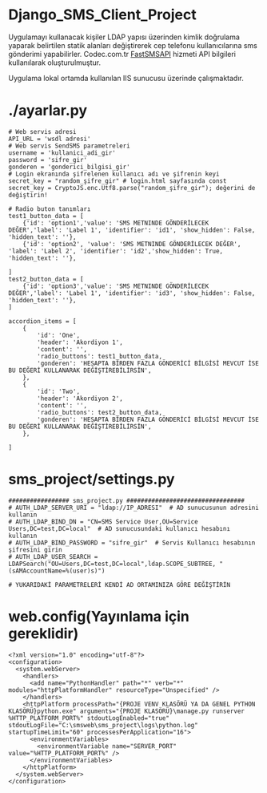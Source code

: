 # Django_SMS_Client_Project
Uygulamayı kullanacak kişiler LDAP yapısı üzerinden kimlik doğrulama yaparak belirtilen statik alanları değiştirerek cep telefonu kullanıcılarına sms gönderimi yapabilirler. Codec.com.tr [FastSMSAPI](https://fastsms-api.codec.com.tr/Soap.asmx?op=SendSms) hizmeti API bilgileri kullanılarak oluşturulmuştur.

Uygulama lokal ortamda kullanılan IIS sunucusu üzerinde çalışmaktadır. 

# ./ayarlar.py

    # Web servis adresi
    API_URL = 'wsdl adresi'
    # Web servis SendSMS parametreleri
    username = 'kullanici_adi_gir'
    password = 'sifre_gir'
    gonderen = 'gonderici_bilgisi_gir'
    # Login ekranında şifrelenen kullanıcı adı ve şifrenin keyi
    secret_key = "random_şifre_gir" # login.html sayfasında const secret_key = CryptoJS.enc.Utf8.parse("random_şifre_gir"); değerini de değiştirin!
    
    # Radio buton tanımları
    test1_button_data = [
        {'id': 'option1','value': 'SMS METNINDE GÖNDERİLECEK DEĞER','label': 'Label 1', 'identifier': 'id1', 'show_hidden': False, 'hidden_text': ''},
        {'id': 'option2', 'value': 'SMS METNINDE GÖNDERİLECEK DEĞER', 'label': 'Label 2', 'identifier': 'id2','show_hidden': True, 'hidden_text': ''},
    
    ]
    test2_button_data = [
        {'id': 'option3','value': 'SMS METNINDE GÖNDERİLECEK DEĞER','label': 'Label 1', 'identifier': 'id3', 'show_hidden': False, 'hidden_text': ''},
    ]
    
    accordion_items = [
        {
            'id': 'One',
            'header': 'Akordiyon 1',
            'content': '',
            'radio_buttons': test1_button_data,
            'gonderen': 'HESAPTA BİRDEN FAZLA GÖNDERİCİ BİLGİSİ MEVCUT İSE BU DEĞERİ KULLANARAK DEĞİŞTİREBİLİRSİN',
        },
        {
            'id': 'Two',
            'header': 'Akordiyon 2',
            'content': '',
            'radio_buttons': test2_button_data,
            'gonderen': 'HESAPTA BİRDEN FAZLA GÖNDERİCİ BİLGİSİ MEVCUT İSE BU DEĞERİ KULLANARAK DEĞİŞTİREBİLİRSİN',
        },
    
    ]


# sms_project/settings.py


    ################# sms_project.py #################################
    # AUTH_LDAP_SERVER_URI = "ldap://IP_ADRESI"  # AD sunucusunun adresini kullanın
    # AUTH_LDAP_BIND_DN = "CN=SMS Service User,OU=Service Users,DC=test,DC=local"  # AD sunucusundaki kullanıcı hesabını kullanın
    # AUTH_LDAP_BIND_PASSWORD = "sifre_gir"  # Servis Kullanıcı hesabının şifresini girin
    # AUTH_LDAP_USER_SEARCH = LDAPSearch("OU=Users,DC=test,DC=local",ldap.SCOPE_SUBTREE, "(sAMAccountName=%(user)s)")
    
    # YUKARIDAKİ PARAMETRELERİ KENDİ AD ORTAMINIZA GÖRE DEĞİŞTİRİN

# web.config(Yayınlama için gereklidir)
    <?xml version="1.0" encoding="utf-8"?>
    <configuration>
      <system.webServer>
        <handlers>
          <add name="PythonHandler" path="*" verb="*" modules="httpPlatformHandler" resourceType="Unspecified" />
        </handlers>
        <httpPlatform processPath="{PROJE VENV KLASÖRÜ YA DA GENEL PYTHON KLASÖRÜ}python.exe" arguments="{PROJE KLASÖRÜ}\manage.py runserver %HTTP_PLATFORM_PORT%" stdoutLogEnabled="true" stdoutLogFile="C:\smsweb\sms_project\logs\python.log" startupTimeLimit="60" processesPerApplication="16">
          <environmentVariables>
            <environmentVariable name="SERVER_PORT" value="%HTTP_PLATFORM_PORT%" />
          </environmentVariables>
        </httpPlatform>
      </system.webServer>
    </configuration>
